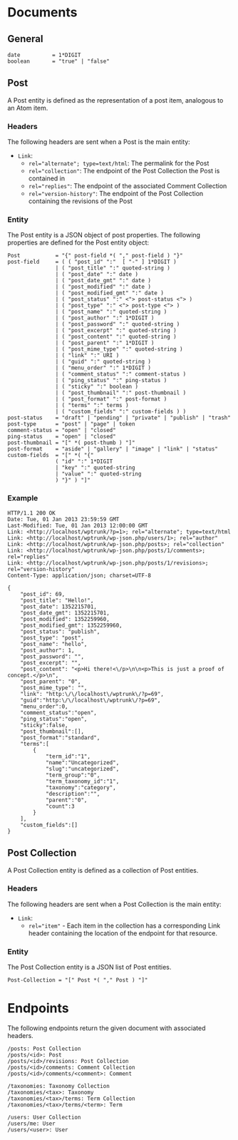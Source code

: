 Documents
=========

General
-------

	date          = 1*DIGIT
	boolean       = "true" | "false"

Post
----
A Post entity is defined as the representation of a post item, analogous to an
Atom item.

### Headers
The following headers are sent when a Post is the main entity:

* `Link`:
	* `rel="alternate"; type=text/html`: The permalink for the Post
	* `rel="collection"`: The endpoint of the Post Collection the Post is
	  contained in
	* `rel="replies"`: The endpoint of the associated Comment Collection
	* `rel="version-history"`: The endpoint of the Post Collection containing
	  the revisions of the Post


### Entity
The Post entity is a JSON object of post properties. The following properties
are defined for the Post entity object:

	Post           = "{" post-field *( "," post-field ) "}"
	post-field     = ( ( "post_id" ":"  [ "-" ] 1*DIGIT )
	               | ( "post_title" ":" quoted-string )
	               | ( "post_date" ":" date )
	               | ( "post_date_gmt" ":" date )
	               | ( "post_modified" ":" date )
	               | ( "post_modified_gmt" ":" date )
	               | ( "post_status" ":" <"> post-status <"> )
	               | ( "post_type" ":" <"> post-type <"> )
	               | ( "post_name" ":" quoted-string )
	               | ( "post_author" ":" 1*DIGIT )
	               | ( "post_password" ":" quoted-string )
	               | ( "post_excerpt" ":" quoted-string )
	               | ( "post_content" ":" quoted-string )
	               | ( "post_parent" ":" 1*DIGIT )
	               | ( "post_mime_type" ":" quoted-string )
	               | ( "link" ":" URI )
	               | ( "guid" ":" quoted-string )
	               | ( "menu_order" ":" 1*DIGIT )
	               | ( "comment_status" ":" comment-status )
	               | ( "ping_status" ":" ping-status )
	               | ( "sticky" ":" boolean )
	               | ( "post_thumbnail" ":" post-thumbnail )
	               | ( "post_format" ":" post-format )
	               | ( "terms" ":" terms )
	               | ( "custom_fields" ":" custom-fields ) )
	post-status    = "draft" | "pending" | "private" | "publish" | "trash"
	post-type      = "post" | "page" | token
	comment-status = "open" | "closed"
	ping-status    = "open" | "closed"
	post-thumbnail = "[" *( post-thumb ) "]"
	post-format    = "aside" | "gallery" | "image" | "link" | "status"
	custom-fields  = "[" *( "{"
	               ( "id" ":" 1*DIGIT
	               | "key" ":" quoted-string
	               | "value" ":" quoted-string
	               ) "}" ) "]"


### Example

	HTTP/1.1 200 OK
	Date: Tue, 01 Jan 2013 23:59:59 GMT
	Last-Modified: Tue, 01 Jan 2013 12:00:00 GMT
	Link: <http://localhost/wptrunk/?p=1>; rel="alternate"; type=text/html
	Link: <http://localhost/wptrunk/wp-json.php/users/1>; rel="author"
	Link: <http://localhost/wptrunk/wp-json.php/posts>; rel="collection"
	Link: <http://localhost/wptrunk/wp-json.php/posts/1/comments>; rel="replies"
	Link: <http://localhost/wptrunk/wp-json.php/posts/1/revisions>; rel="version-history"
	Content-Type: application/json; charset=UTF-8

	{
		"post_id": 69,
		"post_title": "Hello!",
		"post_date": 1352215701,
		"post_date_gmt": 1352215701,
		"post_modified": 1352259960,
		"post_modified_gmt": 1352259960,
		"post_status": "publish",
		"post_type": "post",
		"post_name": "hello",
		"post_author": 1,
		"post_password": "",
		"post_excerpt": "",
		"post_content": "<p>Hi there!<\/p>\n\n<p>This is just a proof of concept.</p>\n",
		"post_parent": "0",
		"post_mime_type": "",
		"link": "http:\/\/localhost\/wptrunk\/?p=69",
		"guid":"http:\/\/localhost\/wptrunk\/?p=69",
		"menu_order":0,
		"comment_status":"open",
		"ping_status":"open",
		"sticky":false,
		"post_thumbnail":[],
		"post_format":"standard",
		"terms":[
			{
				"term_id":"1",
				"name":"Uncategorized",
				"slug":"uncategorized",
				"term_group":"0",
				"term_taxonomy_id":"1",
				"taxonomy":"category",
				"description":"",
				"parent":"0",
				"count":3
			}
		],
		"custom_fields":[]
	}

Post Collection
---------------
A Post Collection entity is defined as a collection of Post entities.

### Headers
The following headers are sent when a Post Collection is the main entity:

* `Link`:
	* `rel="item"` - Each item in the collection has a corresponding Link header
	  containing the location of the endpoint for that resource.


### Entity
The Post Collection entity is a JSON list of Post entities.

	Post-Collection = "[" Post *( "," Post ) "]"


Endpoints
=========

The following endpoints return the given document with associated headers.

	/posts: Post Collection
	/posts/<id>: Post
	/posts/<id>/revisions: Post Collection
	/posts/<id>/comments: Comment Collection
	/posts/<id>/comments/<comment>: Comment

	/taxonomies: Taxonomy Collection
	/taxonomies/<tax>: Taxonomy
	/taxonomies/<tax>/terms: Term Collection
	/taxonomies/<tax>/terms/<term>: Term

	/users: User Collection
	/users/me: User
	/users/<user>: User
